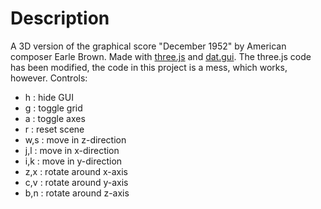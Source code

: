 # Description
A 3D version of the graphical score "December 1952" by American composer Earle Brown.
Made with [three.js](https://threejs.org/) and [dat.gui](https://github.com/dataarts/dat.gui).
The three.js code has been modified, the code in this project is a mess, which works, however.
Controls:
  - h : hide GUI
  - g : toggle grid
  - a : toggle axes
  - r : reset scene
  - w,s : move in z-direction
  - j,l : move in x-direction
  - i,k : move in y-direction
  - z,x : rotate around x-axis
  - c,v : rotate around y-axis
  - b,n : rotate around z-axis